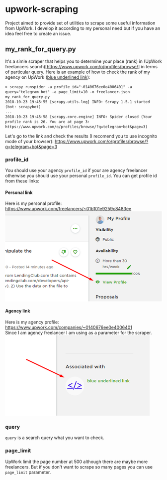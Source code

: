 # upwork-scraping
Project aimed to provide set of utilities to scrape some useful information from UpWork. I develop it according to my personal need but if you have an idea feel free to create an issue.

## my_rank_for_query.py
It's a simle scraper that helps you to determine your place (rank) in (UpWork freelancers search)[https://www.upwork.com/o/profiles/browse/] in terms of particular query. Here is an example of how to check the rank of my agency on UpWork ([blue underlined link](https://www.upwork.com/companies/~0140676ee0e4006401)):

```
> scrapy runspider -a profile_id="~0140676ee0e4006401" -a query="telegram bot" -a page_limit=10 -o freelancer.json my_rank_for_query.py
2018-10-23 19:45:55 [scrapy.utils.log] INFO: Scrapy 1.5.1 started (bot: scrapybot)
...
2018-10-23 19:45:58 [scrapy.core.engine] INFO: Spider closed (Your profile rank is 26. You are at page 3: https://www.upwork.com/o/profiles/browse/?q=telegram+bot&page=3)
```

Let's go to the link and check the results (I recomend you to use incognito mode of your browser): https://www.upwork.com/o/profiles/browse/?q=telegram+bot&page=3


### profile_id
You should use your agency `profile_id` if your are agency freelancer otherwise you should use your personal `profile_id`. You can get profile id from these links:

#### Personal link
Here is my personal profile: https://www.upwork.com/freelancers/~01b101e9259c8483ee  
![Personal link](/images/personal_link.png)

#### Agency link
Here is my agency profile: https://www.upwork.com/companies/~0140676ee0e4006401  
Since I am agency freelancer I am using as a parameter for the scraper.  
![Agency link](/images/agency_link.png)

### query
`query` is a search query what you want to check.

### page_limit
UpWork limit the page number at 500 although there are maybe more freelancers. But if you don't want to scrape so many pages you can use `page_limit` parameter.
